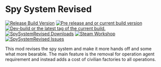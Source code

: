 # Spy System Revised
<a href="https://github.com/AndreasBrostrom/SpySystemRevised/releases/latest"><img src="https://img.shields.io/github/release/AndreasBrostrom/SpySystemRevised.svg?style=for-the-badge&label=Release%20Build" alt="Release Build Version"></a>
<a href="https://github.com/AndreasBrostrom/SpySystemRevised/releases/"><img src="https://img.shields.io/github/release/AndreasBrostrom/SpySystemRevised/all.svg?style=for-the-badge&label=Pre-release" alt="Pre release and or current build version"></a>
<a href="https://github.com/AndreasBrostrom/SpySystemRevised/tags"><img src="https://img.shields.io/github/tag/AndreasBrostrom/SpySystemRevised.svg?style=for-the-badge&colorB=df2d00&label=Latest%20Tag" alt="Dev-build or the latest tag of the current build."></a><br>
<a href="https://github.com/AndreasBrostrom/SpySystemRevised/releases/latest"><img src="https://img.shields.io/github/downloads/AndreasBrostrom/SpySystemRevised/total.svg?style=for-the-badge&label=Downloads" alt="SpySystemRevised Downloads"></a>
<a href="https://steamcommunity.com/sharedfiles/filedetails/?id=2747306152"><img src="https://img.shields.io/endpoint.svg?url=https%3A%2F%2Fshieldsio-steam-workshop.jross.me%2F2747306152&style=for-the-badge" alt="Steam Workshop"></a>
<a href="https://github.com/AndreasBrostrom/SpySystemRevised/issues"><img src="https://img.shields.io/github/issues-raw/AndreasBrostrom/SpySystemRevised.svg?style=for-the-badge&label=Issues" alt="SpySystemRevised Issues"></a>

This mod revises the spy system and make it more hands off and some what more bearable. The main feature is the removal for operation agent requirement and instead adds a cost of civilian factories to all operations.